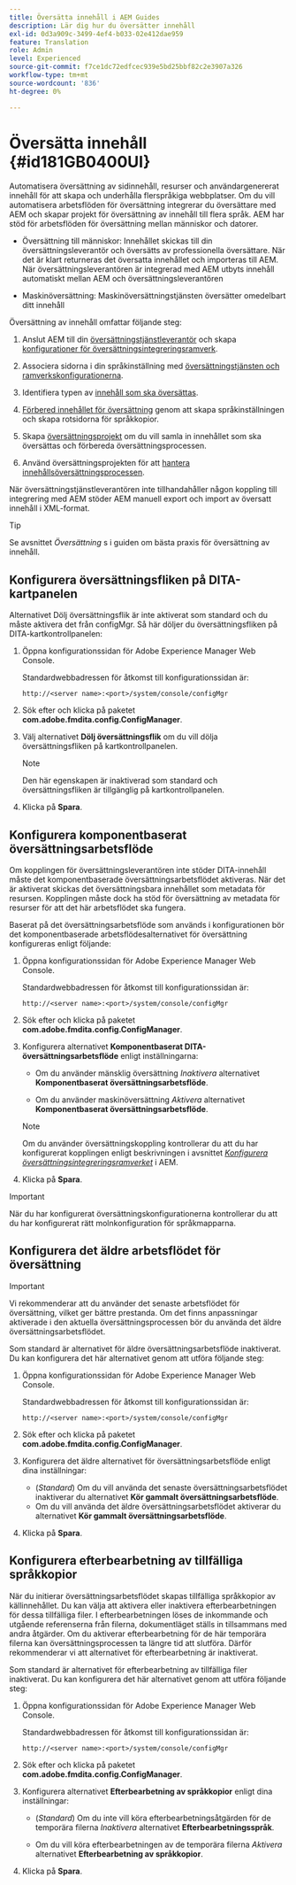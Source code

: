 ```yaml
---
title: Översätta innehåll i AEM Guides
description: Lär dig hur du översätter innehåll
exl-id: 0d3a909c-3499-4ef4-b033-02e412dae959
feature: Translation
role: Admin
level: Experienced
source-git-commit: f7ce1dc72edfcec939e5bd25bbf82c2e3907a326
workflow-type: tm+mt
source-wordcount: '836'
ht-degree: 0%

---
```


# Översätta innehåll {#id181GB0400UI}

Automatisera översättning av sidinnehåll, resurser och användargenererat innehåll för att skapa och underhålla flerspråkiga webbplatser. Om du vill automatisera arbetsflöden för översättning integrerar du översättare med AEM och skapar projekt för översättning av innehåll till flera språk. AEM har stöd för arbetsflöden för översättning mellan människor och datorer.

- Översättning till människor: Innehållet skickas till din översättningsleverantör och översätts av professionella översättare. När det är klart returneras det översatta innehållet och importeras till AEM. När översättningsleverantören är integrerad med AEM utbyts innehåll automatiskt mellan AEM och översättningsleverantören

- Maskinöversättning: Maskinöversättningstjänsten översätter omedelbart ditt innehåll


Översättning av innehåll omfattar följande steg:

1. Anslut AEM till din [översättningstjänstleverantör](https://helpx.adobe.com/experience-manager/6-5/sites/administering/using/tc-tic.html#ConnectingtoaTranslationServiceProvider) och skapa [konfigurationer för översättningsintegreringsramverk](https://helpx.adobe.com/experience-manager/6-5/sites/administering/using/tc-tic.html#CreatingaTranslationIntegrationConfiguration).

1. Associera sidorna i din språkinställning med [översättningstjänsten och ramverkskonfigurationerna](https://helpx.adobe.com/experience-manager/6-5/sites/administering/using/tc-tic.html#ConfiguringPagesforTranslation).

1. Identifiera typen av [innehåll som ska översättas](https://helpx.adobe.com/experience-manager/6-5/sites/administering/using/tc-rules.html).

1. [Förbered innehållet för översättning](https://helpx.adobe.com/experience-manager/6-5/sites/administering/using/tc-prep.html) genom att skapa språkinställningen och skapa rotsidorna för språkkopior.

1. Skapa [översättningsprojekt](https://helpx.adobe.com/experience-manager/6-5/sites/administering/using/tc-manage.html) om du vill samla in innehållet som ska översättas och förbereda översättningsprocessen.

1. Använd översättningsprojekten för att [hantera innehållsöversättningsprocessen](https://helpx.adobe.com/experience-manager/6-5/sites/administering/using/tc-manage.html).


När översättningstjänstleverantören inte tillhandahåller någon koppling till integrering med AEM stöder AEM manuell export och import av översatt innehåll i XML-format.

>[!TIP]
>
> Se avsnittet *Översättning* s i guiden om bästa praxis för översättning av innehåll.

## Konfigurera översättningsfliken på DITA-kartpanelen

Alternativet Dölj översättningsflik är inte aktiverat som standard och du måste aktivera det från configMgr. Så här döljer du översättningsfliken på DITA-kartkontrollpanelen:

1. Öppna konfigurationssidan för Adobe Experience Manager Web Console.

   Standardwebbadressen för åtkomst till konfigurationssidan är:

   ```http
   http://<server name>:<port>/system/console/configMgr
   ```

1. Sök efter och klicka på paketet **com.adobe.fmdita.config.ConfigManager**.

1. Välj alternativet **Dölj översättningsflik** om du vill dölja översättningsfliken på kartkontrollpanelen.

   >[!NOTE]
   >
   > Den här egenskapen är inaktiverad som standard och översättningsfliken är tillgänglig på kartkontrollpanelen.

1. Klicka på **Spara**.

## Konfigurera komponentbaserat översättningsarbetsflöde

Om kopplingen för översättningsleverantören inte stöder DITA-innehåll måste det komponentbaserade översättningsarbetsflödet aktiveras. När det är aktiverat skickas det översättningsbara innehållet som metadata för resursen. Kopplingen måste dock ha stöd för översättning av metadata för resurser för att det här arbetsflödet ska fungera.

Baserat på det översättningsarbetsflöde som används i konfigurationen bör det komponentbaserade arbetsflödesalternativet för översättning konfigureras enligt följande:

1. Öppna konfigurationssidan för Adobe Experience Manager Web Console.

   Standardwebbadressen för åtkomst till konfigurationssidan är:

   ```http
   http://<server name>:<port>/system/console/configMgr
   ```

1. Sök efter och klicka på paketet **com.adobe.fmdita.config.ConfigManager**.

1. Konfigurera alternativet **Komponentbaserat DITA-översättningsarbetsflöde** enligt inställningarna:

   - Om du använder mänsklig översättning *Inaktivera* alternativet **Komponentbaserat översättningsarbetsflöde**.

   - Om du använder maskinöversättning *Aktivera* alternativet **Komponentbaserat översättningsarbetsflöde**.

   >[!NOTE]
   >
   > Om du använder översättningskoppling kontrollerar du att du har konfigurerat kopplingen enligt beskrivningen i avsnittet *[Konfigurera översättningsintegreringsramverket](https://helpx.adobe.com/experience-manager/6-5/sites/administering/using/tc-tic.html)* i AEM.

1. Klicka på **Spara**.

>[!IMPORTANT]
>
> När du har konfigurerat översättningskonfigurationerna kontrollerar du att du har konfigurerat rätt molnkonfiguration för språkmapparna.

## Konfigurera det äldre arbetsflödet för översättning

>[!IMPORTANT]
> 
> Vi rekommenderar att du använder det senaste arbetsflödet för översättning, vilket ger bättre prestanda. Om det finns anpassningar aktiverade i den aktuella översättningsprocessen bör du använda det äldre översättningsarbetsflödet.

Som standard är alternativet för äldre översättningsarbetsflöde inaktiverat. Du kan konfigurera det här alternativet genom att utföra följande steg:

1. Öppna konfigurationssidan för Adobe Experience Manager Web Console.

   Standardwebbadressen för åtkomst till konfigurationssidan är:

   ```http
   http://<server name>:<port>/system/console/configMgr
   ```

1. Sök efter och klicka på paketet **com.adobe.fmdita.config.ConfigManager**.

1. Konfigurera det äldre alternativet för översättningsarbetsflöde enligt dina inställningar:

   - (*Standard*) Om du vill använda det senaste översättningsarbetsflödet inaktiverar du alternativet **Kör gammalt översättningsarbetsflöde**.
   - Om du vill använda det äldre översättningsarbetsflödet aktiverar du alternativet **Kör gammalt översättningsarbetsflöde**.

1. Klicka på **Spara**.






<!---

This was added for 2406 CS IG

## Configure the legacy translation workflow 

It is recommended that you use the latest translation workflow, which provides enhanced performance. However, you can configure the legacy translation workflow if necessary.

Based on the translation workflow used in your setup, provide the following (property) details to configure the legacy translation workflow: the component-based translation workflow option should be configured as follows:

1.  Open the Adobe Experience Manager Web Console Configuration page.

    The default URL to access the configuration page is:

    ! Add the syntax of http as given in previous config

    Note: Configure htttp code as given in previous sample
    

1.  Search for and click on the **com.adobe.fmdita.config.ConfigManager** bundle.



1.  Configure the **Run legacy translation workflow** option as per your setup:

    -   If you use the latest translation workflow, then *Disable* \( `false`\) the **Run legacy translation workflow** option. The latest translation workflow is enabled by default. <br> 

    -   If you use the legacy translation, then *Enable \( `true`\)* the **Run legacy translation workflow** option.

1.  Click **Save**.


--->


## Konfigurera efterbearbetning av tillfälliga språkkopior

När du initierar översättningsarbetsflödet skapas tillfälliga språkkopior av källinnehållet. Du kan välja att aktivera eller inaktivera efterbearbetningen för dessa tillfälliga filer. I efterbearbetningen löses de inkommande och utgående referenserna från filerna, dokumentläget ställs in tillsammans med andra åtgärder. Om du aktiverar efterbearbetning för de här temporära filerna kan översättningsprocessen ta längre tid att slutföra. Därför rekommenderar vi att alternativet för efterbearbetning är inaktiverat.

Som standard är alternativet för efterbearbetning av tillfälliga filer inaktiverat. Du kan konfigurera det här alternativet genom att utföra följande steg:

1. Öppna konfigurationssidan för Adobe Experience Manager Web Console.

   Standardwebbadressen för åtkomst till konfigurationssidan är:

   ```http
   http://<server name>:<port>/system/console/configMgr
   ```

1. Sök efter och klicka på paketet **com.adobe.fmdita.config.ConfigManager**.

1. Konfigurera alternativet **Efterbearbetning av språkkopior** enligt dina inställningar:

   - \(*Standard*\) Om du inte vill köra efterbearbetningsåtgärden för de temporära filerna *Inaktivera* alternativet **Efterbearbetningsspråk**.

   - Om du vill köra efterbearbetningen av de temporära filerna *Aktivera* alternativet **Efterbearbetning av språkkopior**.

1. Klicka på **Spara**.
